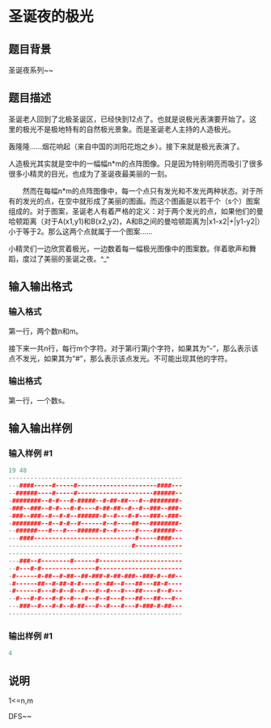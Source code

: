 # 圣诞夜的极光

## 题目背景

圣诞夜系列~~

## 题目描述

圣诞老人回到了北极圣诞区，已经快到12点了。也就是说极光表演要开始了。这里的极光不是极地特有的自然极光景象。而是圣诞老人主持的人造极光。

轰隆隆……烟花响起（来自中国的浏阳花炮之乡）。接下来就是极光表演了。

人造极光其实就是空中的一幅幅n\*m的点阵图像。只是因为特别明亮而吸引了很多很多小精灵的目光，也成为了圣诞夜最美丽的一刻。

　　然而在每幅n\*m的点阵图像中，每一个点只有发光和不发光两种状态。对于所有的发光的点，在空中就形成了美丽的图画。而这个图画是以若干个（s个）图案组成的。对于图案，圣诞老人有着严格的定义：对于两个发光的点，如果他们的曼哈顿距离（对于A(x1,y1)和B(x2,y2)，A和B之间的曼哈顿距离为|x1-x2|+|y1-y2|）小于等于2。那么这两个点就属于一个图案……

小精灵们一边欣赏着极光，一边数着每一幅极光图像中的图案数。伴着歌声和舞蹈，度过了美丽的圣诞之夜。^\_^

## 输入输出格式

### 输入格式

第一行，两个数n和m。

接下来一共n行，每行m个字符。对于第i行第j个字符，如果其为“-”，那么表示该点不发光，如果其为“#”，那么表示该点发光。不可能出现其他的字符。

### 输出格式

第一行，一个数s。

## 输入输出样例

### 输入样例 #1

```cpp
19 48
------------------------------------------------
---####-----#-----#----------------------####---
--######----#-----#---------------------######--
-########--#-#---#-#####--#-##-##---#--########-
-###--###--#-#---#-#----#-##-##--#--#--###--###-
-###--###--#--#-#--######-#--#---#-#---###--###-
-########--#--#-#--#------#--#----##---########-
--######---#---#---######-#--#-----#----######--
---####----------------------------#-----####---
----------------------------------#-------------
------------------------------------------------
---###--#--------#------#-----------------------
--#---#-#---------------#-----------------------
-#------#-##--#-##--##-###-#-##-###--###-#--##--
-#------##--#-##-#-#----#--##--#---##---##-#----
-#------#---#-#--#--#---#--#---#---##----#--#---
--#---#-#---#-#--#---#--#--#---#---##---##---#--
---###--#---#-#--#-##---#--#---#---#-###-#-##---
------------------------------------------------
```


### 输出样例 #1

```cpp
4
```


## 说明

1<=n,m

DFS~~

